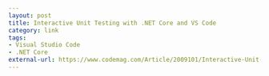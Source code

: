 ```yaml
---
layout: post
title: Interactive Unit Testing with .NET Core and VS Code
category: link
tags:
- Visual Studio Code
- .NET Core
external-url: https://www.codemag.com/Article/2009101/Interactive-Unit-Testing-with-.NET-Core-and-VS-Code
---
```

